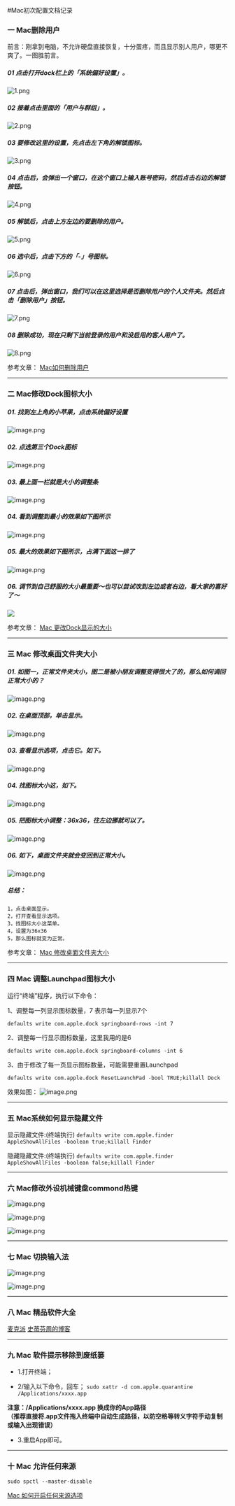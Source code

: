 #Mac初次配置文档记录

### 一 Mac删除用户
前言：刚拿到电脑，不允许硬盘直接恢复，十分蛋疼，而且显示别人用户，哪更不爽了。一图胜前言。
##### 01 点击打开dock栏上的「系统偏好设置」。
![1.png](https://upload-images.jianshu.io/upload_images/1401554-0efc8afe97f06f24.png?imageMogr2/auto-orient/strip%7CimageView2/2/w/1240)

##### 02 接着点击里面的「用户与群组」。
![2.png](https://upload-images.jianshu.io/upload_images/1401554-e1eb2509a34e36e1.png?imageMogr2/auto-orient/strip%7CimageView2/2/w/1240)

##### 03 要修改这里的设置，先点击左下角的解锁图标。
![3.png](https://upload-images.jianshu.io/upload_images/1401554-bff68e551654b50e.png?imageMogr2/auto-orient/strip%7CimageView2/2/w/1240)

##### 04 点击后，会弹出一个窗口，在这个窗口上输入账号密码，然后点击右边的解锁按钮。
![4.png](https://upload-images.jianshu.io/upload_images/1401554-6070325fa1545665.png?imageMogr2/auto-orient/strip%7CimageView2/2/w/1240)

##### 05 解锁后，点击上方左边的要删除的用户。
![5.png](https://upload-images.jianshu.io/upload_images/1401554-773479c560e6b326.png?imageMogr2/auto-orient/strip%7CimageView2/2/w/1240)

##### 06 选中后，点击下方的「-」号图标。
![6.png](https://upload-images.jianshu.io/upload_images/1401554-e50e67767d1d038c.png?imageMogr2/auto-orient/strip%7CimageView2/2/w/1240)

##### 07 点击后，弹出窗口，我们可以在这里选择是否删除用户的个人文件夹。然后点击「删除用户」按钮。
![7.png](https://upload-images.jianshu.io/upload_images/1401554-4251aea74cbac8e5.png?imageMogr2/auto-orient/strip%7CimageView2/2/w/1240)

##### 08 删除成功，现在只剩下当前登录的用户和没启用的客人用户了。
![8.png](https://upload-images.jianshu.io/upload_images/1401554-c6a47b0d3d870c68.png?imageMogr2/auto-orient/strip%7CimageView2/2/w/1240)

参考文章：
[Mac如何删除用户](https://jingyan.baidu.com/article/3052f5a126b79597f31f8682.html)



-----

### 二 Mac修改Dock图标大小
##### 01.  找到左上角的小苹果，点击系统偏好设置

 ![image.png](https://upload-images.jianshu.io/upload_images/1401554-d620cfcc05ada169.png?imageMogr2/auto-orient/strip%7CimageView2/2/w/1240)


##### 02.  点选第三个Dock图标

![image.png](https://upload-images.jianshu.io/upload_images/1401554-d057e0c9596062ec.png?imageMogr2/auto-orient/strip%7CimageView2/2/w/1240)


##### 03.  最上面一栏就是大小的调整条

  ![image.png](https://upload-images.jianshu.io/upload_images/1401554-5351f47a019b802e.png?imageMogr2/auto-orient/strip%7CimageView2/2/w/1240)


##### 04.  看到调整到最小的效果如下图所示
![image.png](https://upload-images.jianshu.io/upload_images/1401554-512bb2b8505853b2.png?imageMogr2/auto-orient/strip%7CimageView2/2/w/1240)


##### 05.  最大的效果如下图所示，占满下面这一排了

![image.png](https://upload-images.jianshu.io/upload_images/1401554-23f1f65f2e3a9ba2.png?imageMogr2/auto-orient/strip%7CimageView2/2/w/1240)


##### 06.  调节到自己舒服的大小最重要～也可以尝试改到左边或者右边，看大家的喜好了～
![](https://upload-images.jianshu.io/upload_images/1401554-68cc5f5e212142f4.png?imageMogr2/auto-orient/strip%7CimageView2/2/w/1240)


参考文章：
[Mac 更改Dock显示的大小](https://jingyan.baidu.com/article/4853e1e500f9131908f72674.html)



-----

### 三 Mac 修改桌面文件夹大小

##### 01.  如图一，正常文件夹大小，图二是被小朋友调整变得很大了的，那么如何调回正常大小的？

![image.png](https://upload-images.jianshu.io/upload_images/1401554-452c14f24e76c0bf.png?imageMogr2/auto-orient/strip%7CimageView2/2/w/1240)


##### 02.  在桌面顶部，单击显示。

![image.png](https://upload-images.jianshu.io/upload_images/1401554-e0074405094743c0.png?imageMogr2/auto-orient/strip%7CimageView2/2/w/1240)


##### 03.  查看显示选项，点击它。如下。

![image.png](https://upload-images.jianshu.io/upload_images/1401554-87419b0d059c1bb1.png?imageMogr2/auto-orient/strip%7CimageView2/2/w/1240)


##### 04.  找图标大小这，如下。

![image.png](https://upload-images.jianshu.io/upload_images/1401554-6a3b957d2bfc03ab.png?imageMogr2/auto-orient/strip%7CimageView2/2/w/1240)


##### 05.  把图标大小调整：36x36，往左边挪就可以了。

![image.png](https://upload-images.jianshu.io/upload_images/1401554-c0b2c5f09caddfef.png?imageMogr2/auto-orient/strip%7CimageView2/2/w/1240)


##### 06.  如下，桌面文件夹就会变回到正常大小。
![image.png](https://upload-images.jianshu.io/upload_images/1401554-7537a4b271f37ca9.png?imageMogr2/auto-orient/strip%7CimageView2/2/w/1240)

##### 总结：
    1，点击桌面显示。
    2，打开查看显示选项。
    3，找图标大小这菜单。
    4，设置为36x36
    5，那么图标就变为正常。

参考文章：
[Mac 修改桌面文件夹大小](https://jingyan.baidu.com/article/455a9950dae31ee167277822.html)





-----


### 四 Mac 调整Launchpad图标大小

运行“终端”程序，执行以下命令：

1、调整每一列显示图标数量，7 表示每一列显示7个

`defaults write com.apple.dock springboard-rows -int 7`

2、调整每一行显示图标数量，这里我用的是6

`defaults write com.apple.dock springboard-columns -int 6`

3、由于修改了每一页显示图标数量，可能需要重置Launchpad

`defaults write com.apple.dock ResetLaunchPad -bool TRUE;killall Dock`

效果如图：
![image.png](https://upload-images.jianshu.io/upload_images/1401554-232b281cb7d8d38c.png?imageMogr2/auto-orient/strip%7CimageView2/2/w/600/h/500)


-----


### 五 Mac系统如何显示隐藏文件

显示隐藏文件:(终端执行)
`defaults write com.apple.finder AppleShowAllFiles -boolean true;killall Finder`

隐藏隐藏文件:(终端执行)
`defaults write com.apple.finder AppleShowAllFiles -boolean false;killall Finder`






---------

### 六 Mac修改外设机械键盘commond热键
![image.png](https://upload-images.jianshu.io/upload_images/1401554-d58c61b505cd9377.png?imageMogr2/auto-orient/strip%7CimageView2/2/w/1240)

![image.png](https://upload-images.jianshu.io/upload_images/1401554-fccb2ebbef8e3197.png?imageMogr2/auto-orient/strip%7CimageView2/2/w/1240)

![image.png](https://upload-images.jianshu.io/upload_images/1401554-aa233198d3f19084.png?imageMogr2/auto-orient/strip%7CimageView2/2/w/1240)

---------

### 七 Mac 切换输入法
![image.png](https://upload-images.jianshu.io/upload_images/1401554-1c92ca686b41bcee.png?imageMogr2/auto-orient/strip%7CimageView2/2/w/1240)

![image.png](https://upload-images.jianshu.io/upload_images/1401554-1c5aa4b8dc820dd5.png?imageMogr2/auto-orient/strip%7CimageView2/2/w/1240)

---------

### 八 Mac 精品软件大全
[麦克派](https://www.waitsun.com/topics/os)
[史蒂芬周的博客](http://www.sdifen.com/)


---------

### 九 Mac 软件提示移除到废纸篓

- 1.打开终端；

- 2/输入以下命令，回车；
`sudo xattr -d com.apple.quarantine /Applications/xxxx.app`

**注意：/Applications/xxxx.app 换成你的App路径<br>
（推荐直接将.app文件拖入终端中自动生成路径，以防空格等转义字符手动复制或输入出现错误）**

- 3.重启App即可。


---------

### 十 Mac 允许任何来源

`sudo spctl --master-disable`

[Mac 如何开启任何来源选项](https://jingyan.baidu.com/article/9f63fb9162e3e6c8400f0e30.html)